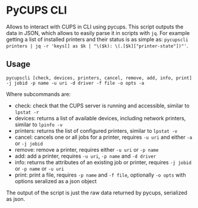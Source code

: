 # PyCUPS CLI
Allows to interact with CUPS in CLI using pycups. This script outputs the data in JSON, which allows to easily parse it in scripts with `jq`. For example getting a list of installed printers and their status is as simple as: `pycupscli printers | jq -r 'keys[] as $k | "\($k): \(.[$k]["printer-state"])"'`.

## Usage
```
pycupscli [check, devices, printers, cancel, remove, add, info, print] -j jobid -p name -u uri -d driver -f file -o opts -a
```

Where subcommands are:

- check: check that the CUPS server is running and accessible, similar to `lpstat -r`
- devices: returns a list of available devices, including network printers, similar to `lpinfo -v`
- printers: returns the list of configured printers, similar to `lpstat -v`
- cancel: cancels one or all jobs for a printer, requires `-u uri` and either `-a` or `-j jobid`
- remove: remove a printer, requires either `-u uri` or `-p name`
- add: add a printer, requires `-u uri`, `-p name` and `-d driver`
- info: returns the attributes of an existing job or printer, requires `-j jobid` or `-p name` or `-u uri`
- print: print a file, requires `-p name` and `-f file`, optionally `-o opts` with options seralized as a json object

The output of the script is just the raw data returned by pycups, serialized as json.

